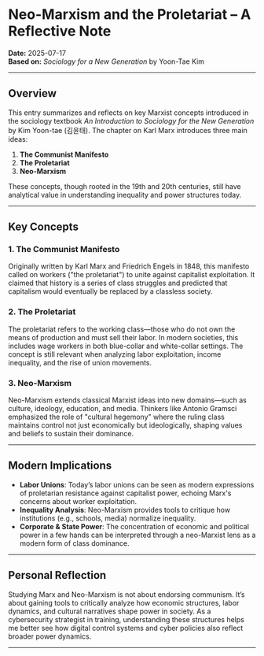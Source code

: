 # Neo-Marxism and the Proletariat – A Reflective Note  
**Date:** 2025-07-17  
**Based on:** *Sociology for a New Generation* by Yoon-Tae Kim

---

## Overview

This entry summarizes and reflects on key Marxist concepts introduced in the sociology textbook *An Introduction to Sociology for the New Generation* by Kim Yoon-tae (김윤태). The chapter on Karl Marx introduces three main ideas:

1. **The Communist Manifesto**  
2. **The Proletariat**  
3. **Neo-Marxism**

These concepts, though rooted in the 19th and 20th centuries, still have analytical value in understanding inequality and power structures today.

---

## Key Concepts

### 1. The Communist Manifesto  
Originally written by Karl Marx and Friedrich Engels in 1848, this manifesto called on workers ("the proletariat") to unite against capitalist exploitation. It claimed that history is a series of class struggles and predicted that capitalism would eventually be replaced by a classless society.

### 2. The Proletariat  
The proletariat refers to the working class—those who do not own the means of production and must sell their labor. In modern societies, this includes wage workers in both blue-collar and white-collar settings. The concept is still relevant when analyzing labor exploitation, income inequality, and the rise of union movements.

### 3. Neo-Marxism  
Neo-Marxism extends classical Marxist ideas into new domains—such as culture, ideology, education, and media. Thinkers like Antonio Gramsci emphasized the role of "cultural hegemony" where the ruling class maintains control not just economically but ideologically, shaping values and beliefs to sustain their dominance.

---

## Modern Implications

- **Labor Unions**: Today’s labor unions can be seen as modern expressions of proletarian resistance against capitalist power, echoing Marx's concerns about worker exploitation.
- **Inequality Analysis**: Neo-Marxism provides tools to critique how institutions (e.g., schools, media) normalize inequality.
- **Corporate & State Power**: The concentration of economic and political power in a few hands can be interpreted through a neo-Marxist lens as a modern form of class dominance.

---

## Personal Reflection

Studying Marx and Neo-Marxism is not about endorsing communism. It’s about gaining tools to critically analyze how economic structures, labor dynamics, and cultural narratives shape power in society. As a cybersecurity strategist in training, understanding these structures helps me better see how digital control systems and cyber policies also reflect broader power dynamics.

---
